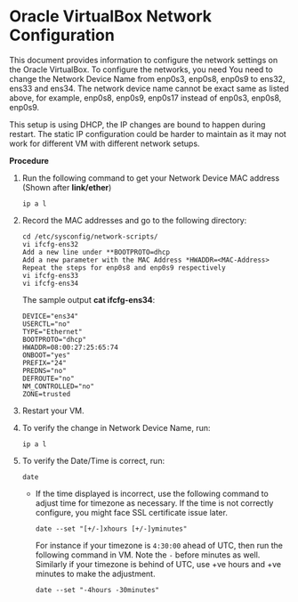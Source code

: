 # Oracle VirtualBox Network Configuration

This document provides information to configure the network settings on the Oracle VirtualBox. To configure the networks, you need You need to change the Network Device Name from enp0s3, enp0s8, enp0s9 to ens32, ens33 and ens34. The network device name cannot be exact same as listed above, for example, enp0s8, enp0s9, enp0s17 instead of enp0s3, enp0s8, enp0s9.

This setup is using DHCP, the IP changes are bound to happen during restart. The static IP configuration could be harder to maintain as it may not work for different VM with different network setups.

**Procedure**

1. Run the following command to get your Network Device MAC address (Shown after **link/ether**)
   ```
   ip a l
   ```

2. Record the MAC addresses and go to the following directory:
   ```
   cd /etc/sysconfig/network-scripts/
   vi ifcfg-ens32
   Add a new line under **BOOTPROTO=dhcp
   Add a new parameter with the MAC Address *HWADDR=<MAC-Address>
   Repeat the steps for enp0s8 and enp0s9 respectively
   vi ifcfg-ens33
   vi ifcfg-ens34
   ```

   The sample output **cat ifcfg-ens34**:

    ```
    DEVICE="ens34"
    USERCTL="no"
    TYPE="Ethernet"
    BOOTPROTO="dhcp"
    HWADDR=08:00:27:25:65:74
    ONBOOT="yes"
    PREFIX="24"
    PREDNS="no"
    DEFROUTE="no"
    NM_CONTROLLED="no"
    ZONE=trusted
    ```

3. Restart your VM.

4. To verify the change in Network Device Name, run:

    ``ip a l``

5. To verify the Date/Time is correct, run:

      ``date``

    - If the time displayed is incorrect, use the following command to adjust time for timezone as necessary. If the time is not correctly configure, you might face SSL certificate issue later.

      ``date --set "[+/-]xhours [+/-]yminutes"``

      For instance if your timezone is `4:30:00` ahead of UTC, then run the following command in VM. Note the `-` before minutes as well. Similarly if your timezone is behind of UTC, use +ve hours and +ve minutes to make the adjustment.

      ``date --set "-4hours -30minutes"``

